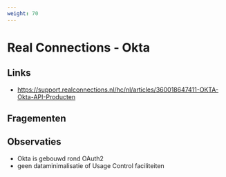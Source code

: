 ```yaml
---
weight: 70
---
```


# Real Connections - Okta

## Links
- https://support.realconnections.nl/hc/nl/articles/360018647411-OKTA-Okta-API-Producten

## Fragementen

## Observaties
- Okta is gebouwd rond OAuth2
- geen dataminimalisatie of Usage Control faciliteiten
